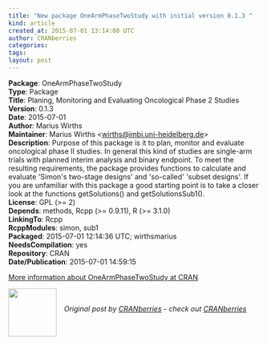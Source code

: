 ```yaml
---
title: "New package OneArmPhaseTwoStudy with initial version 0.1.3 "
kind: article
created_at: 2015-07-01 13:14:00 UTC
author: CRANberries
categories: 
tags: 
layout: post
---
```

<strong>Package</strong>: OneArmPhaseTwoStudy<br>
<strong>Type</strong>: Package<br>
<strong>Title</strong>: Planing, Monitoring and Evaluating Oncological Phase 2 Studies<br>
<strong>Version</strong>: 0.1.3<br>
<strong>Date</strong>: 2015-07-01<br>
<strong>Author</strong>: Marius Wirths<br>
<strong>Maintainer</strong>: Marius Wirths &lt;wirths@imbi.uni-heidelberg.de&gt;<br>
<strong>Description</strong>: Purpose of this package is it to plan, monitor and evaluate oncological phase II studies. In general this kind of studies are single-arm trials with planned interim analysis and binary endpoint. To meet the resulting requirements, the package provides functions to calculate and evaluate 'Simon's two-stage designs' and 'so-called' 'subset designs'. If you are unfamiliar with this package a good starting point is to take a closer look at the functions getSolutions() and getSolutionsSub1().<br>
<strong>License</strong>: GPL (&gt;= 2)<br>
<strong>Depends</strong>: methods, Rcpp (&gt;= 0.9.11), R (&gt;= 3.1.0)<br>
<strong>LinkingTo</strong>: Rcpp<br>
<strong>RcppModules</strong>: simon, sub1<br>
<strong>Packaged</strong>: 2015-07-01 12:14:36 UTC; wirthsmarius<br>
<strong>NeedsCompilation</strong>: yes<br>
<strong>Repository</strong>: CRAN<br>
<strong>Date/Publication</strong>: 2015-07-01 14:59:15<br>

<p>
<a href="http://cran.r-project.org/web/packages/OneArmPhaseTwoStudy/index.html">More information about OneArmPhaseTwoStudy at CRAN</a><div class="author">
  <img src="" style="width: 96px; height: 96;">
  <span style="position: absolute; padding: 32px 15px;">
    <i>Original post by <a href="http://twitter.com/">CRANberries</a> - check out <a href="http://dirk.eddelbuettel.com/cranberries">CRANberries   </a></i>
  </span>
</div>
